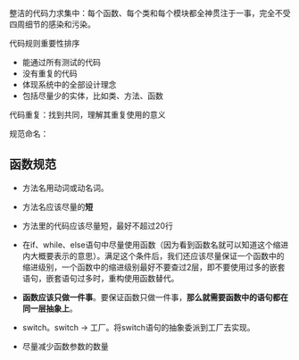 整洁的代码力求集中：每个函数、每个类和每个模块都全神贯注于一事，完全不受四周细节的感染和污染。



代码规则重要性排序

- 能通过所有测试的代码
- 没有重复的代码
- 体现系统中的全部设计理念
- 包括尽量少的实体，比如类、方法、函数



代码重复：找到共同，理解其重复使用的意义

规范命名：









## 函数规范

- 方法名用动词或动名词。

- 方法名应该尽量的**短**

- 方法里的代码应该尽量短，最好不超过20行

- 在if、while、else语句中尽量使用函数（因为看到函数名就可以知道这个缩进内大概要表示的意思）。满足这个条件后，我们还应该尽量保证一个函数中的缩进级别，一个函数中的缩进级别最好不要查过2层，即不要使用过多的嵌套语句，嵌套语句过多时，重构使用函数替代。
- **函数应该只做一件事**。要保证函数只做一件事，**那么就需要函数中的语句都在同一层抽象上**。
- switch。switch -> 工厂。将switch语句的抽象委派到工厂去实现。
- 尽量减少函数参数的数量



















